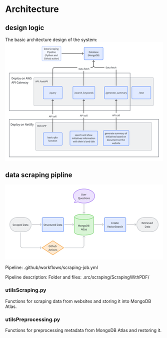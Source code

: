 # Architecture

## design logic

The basic architecture design of the system:
![img.png](structure.png)

## data scraping pipline

![img.png](Dataupdatepipeline.png)

Pipeline:
.github/workflows/scraping-job.yml

Pipeline description:
Folder and files: .src/scraping/ScrapingWithPDF/
### utilsScraping.py
Functions for scraping data from websites and storing it into MongoDB Atlas.

### utilsPreprocessing.py
Functions for preprocessing metadata from MongoDB Atlas and restoring it.